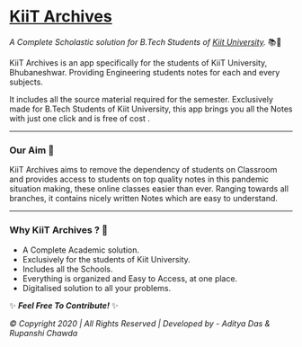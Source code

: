 # [KiiT Archives](https://play.google.com/store/apps/details?id=com.exa.kiit_app) 

*A Complete Scholastic solution for B.Tech Students of [Kiit University](https://kiit.ac.in/).* 📚📗

KiiT Archives is an app specifically for the students of KiiT University, Bhubaneshwar.
Providing Engineering students notes for each and every subjects.

It includes all the source material required for the semester. Exclusively made for B.Tech Students of Kiit University, 
this app brings you all the Notes with just one click and is free of cost .

----

### Our Aim 🎯

KiiT Archives aims to remove the dependency of students on Classroom and provides access to students on top quality 
notes in this pandemic situation making, these online classes easier than ever.
Ranging towards all branches, it contains nicely written Notes which are easy to understand.

----

### Why KiiT Archives ? 🔖

  - A Complete Academic solution.
  - Exclusively for the students of Kiit University.
  - Includes all the Schools.
  - Everything is organized and Easy to Access, at one place.
  - Digitalised solution to all your problems.

✨ **_Feel Free To Contribute!_** ✨

_© Copyright 2020 | All Rights Reserved | Developed by - Aditya Das & Rupanshi Chawda_
